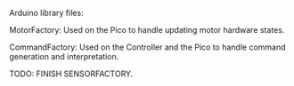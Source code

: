 Arduino library files:

MotorFactory: Used on the Pico to handle updating motor hardware states.

CommandFactory: Used on the Controller and the Pico to handle command generation and interpretation.

TODO: FINISH SENSORFACTORY.
